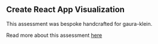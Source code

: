 ## Create React App Visualization

This assessment was bespoke handcrafted for gaura-klein.

Read more about this assessment [here](https://react.eogresources.com)
